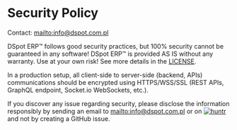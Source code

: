 # Security Policy

Contact: <mailto:info@dspot.com.pl>

DSpot ERP™ follows good security practices, but 100% security cannot be guaranteed in any software!
DSpot ERP™ is provided AS IS without any warranty. Use at your own risk!
See more details in the [LICENSE](LICENSE.md).

In a production setup, all client-side to server-side (backend, APIs) communications should be encrypted using HTTPS/WSS/SSL (REST APIs, GraphQL endpoint, Socket.io WebSockets, etc.).

If you discover any issue regarding security, please disclose the information responsibly by sending an email to <mailto:info@dspot.com.pl> or on [![huntr](https://cdn.huntr.dev/huntr_security_badge_mono.svg)](https://huntr.dev) and not by creating a GitHub issue.
